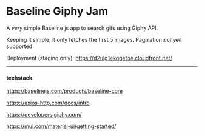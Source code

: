 # Baseline Giphy Jam

A *very* simple Baseline js app to search gifs using Giphy API.

Keeping it simple, it only fetches the first 5 images. Pagination *not ~~yet~~* supported

Deployment (staging only): https://d2ulg1ekqqetoe.cloudfront.net/

---

#### techstack

https://baselinejs.com/products/baseline-core

https://axios-http.com/docs/intro

https://developers.giphy.com/

https://mui.com/material-ui/getting-started/
